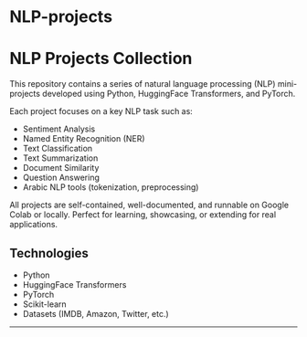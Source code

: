 # NLP-projects
# NLP Projects Collection

This repository contains a series of natural language processing (NLP) mini-projects developed using Python, HuggingFace Transformers, and PyTorch.

Each project focuses on a key NLP task such as:
- Sentiment Analysis
- Named Entity Recognition (NER)
- Text Classification
- Text Summarization
- Document Similarity
- Question Answering
- Arabic NLP tools (tokenization, preprocessing)

All projects are self-contained, well-documented, and runnable on Google Colab or locally. Perfect for learning, showcasing, or extending for real applications.

## Technologies
- Python
- HuggingFace Transformers
- PyTorch
- Scikit-learn
- Datasets (IMDB, Amazon, Twitter, etc.)

---
